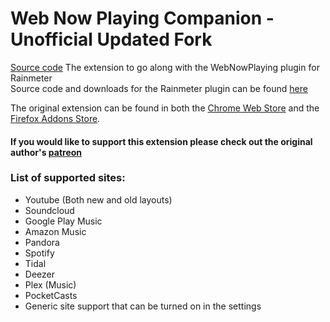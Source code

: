 # Web Now Playing Companion - Unofficial Updated Fork
[Source code](https://github.com/shmediaproductions/WebNowPlaying-Companion-Personal-Edit/releases)
The extension to go along with the WebNowPlaying plugin for Rainmeter  
Source code and downloads for the Rainmeter plugin can be found [here](https://github.com/tjhrulz/WebNowPlaying-BrowserExtension)  
  
The original extension can be found in both the [Chrome Web Store](https://chrome.google.com/webstore/detail/webnowplaying-companion/jfakgfcdgpghbbefmdfjkbdlibjgnbli) and the [Firefox Addons Store](https://addons.mozilla.org/en-US/firefox/addon/webnowplaying-companion/).  

#### If you would like to support this extension please check out the original author's [patreon](https://www.patreon.com/tjhrulz)

### List of supported sites:
- Youtube (Both new and old layouts)
- Soundcloud
- Google Play Music
- Amazon Music
- Pandora
- Spotify
- Tidal
- Deezer
- Plex (Music)
- PocketCasts
- Generic site support that can be turned on in the settings


